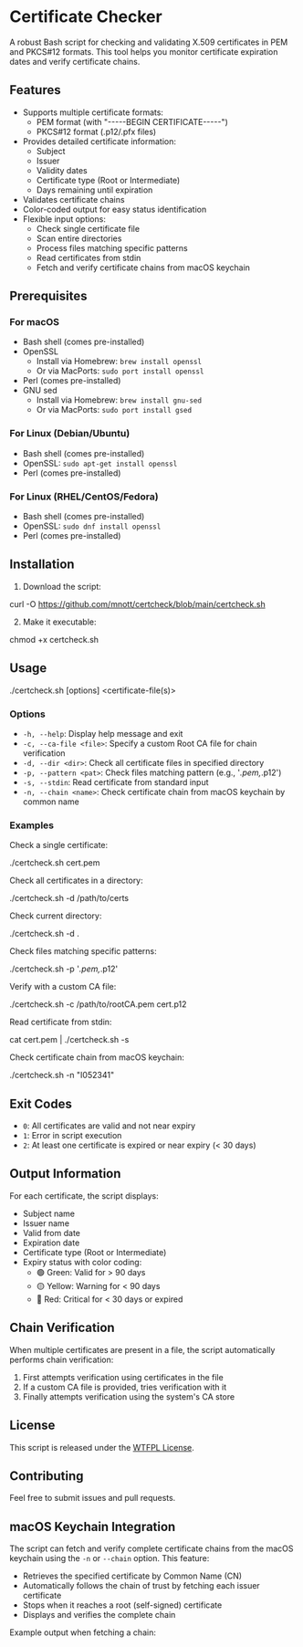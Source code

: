 # Certificate Checker

A robust Bash script for checking and validating X.509 certificates in PEM and PKCS#12 formats. This tool helps you monitor certificate expiration dates and verify certificate chains.

## Features

- Supports multiple certificate formats:
  - PEM format (with "-----BEGIN CERTIFICATE-----")
  - PKCS#12 format (.p12/.pfx files)
- Provides detailed certificate information:
  - Subject
  - Issuer
  - Validity dates
  - Certificate type (Root or Intermediate)
  - Days remaining until expiration
- Validates certificate chains
- Color-coded output for easy status identification
- Flexible input options:
  - Check single certificate file
  - Scan entire directories
  - Process files matching specific patterns
  - Read certificates from stdin
  - Fetch and verify certificate chains from macOS keychain

## Prerequisites

### For macOS
- Bash shell (comes pre-installed)
- OpenSSL
  - Install via Homebrew: `brew install openssl`
  - Or via MacPorts: `sudo port install openssl`
- Perl (comes pre-installed)
- GNU sed
  - Install via Homebrew: `brew install gnu-sed`
  - Or via MacPorts: `sudo port install gsed`

### For Linux (Debian/Ubuntu)
- Bash shell (comes pre-installed)
- OpenSSL: `sudo apt-get install openssl`
- Perl (comes pre-installed)

### For Linux (RHEL/CentOS/Fedora)
- Bash shell (comes pre-installed)
- OpenSSL: `sudo dnf install openssl`
- Perl (comes pre-installed)

## Installation

1. Download the script:

curl -O https://github.com/mnott/certcheck/blob/main/certcheck.sh

2. Make it executable:

chmod +x certcheck.sh

## Usage

./certcheck.sh [options] <certificate-file(s)>

### Options

- `-h, --help`: Display help message and exit
- `-c, --ca-file <file>`: Specify a custom Root CA file for chain verification
- `-d, --dir <dir>`: Check all certificate files in specified directory
- `-p, --pattern <pat>`: Check files matching pattern (e.g., '*.pem,*.p12')
- `-s, --stdin`: Read certificate from standard input
- `-n, --chain <name>`: Check certificate chain from macOS keychain by common name

### Examples

Check a single certificate:

./certcheck.sh cert.pem

Check all certificates in a directory:

./certcheck.sh -d /path/to/certs

Check current directory:

./certcheck.sh -d .

Check files matching specific patterns:

./certcheck.sh -p '*.pem,*.p12'

Verify with a custom CA file:

./certcheck.sh -c /path/to/rootCA.pem cert.p12

Read certificate from stdin:

cat cert.pem | ./certcheck.sh -s

Check certificate chain from macOS keychain:

./certcheck.sh -n "I052341"

## Exit Codes

- `0`: All certificates are valid and not near expiry
- `1`: Error in script execution
- `2`: At least one certificate is expired or near expiry (< 30 days)

## Output Information

For each certificate, the script displays:
- Subject name
- Issuer name
- Valid from date
- Expiration date
- Certificate type (Root or Intermediate)
- Expiry status with color coding:
  - 🟢 Green: Valid for > 90 days
  - 🟡 Yellow: Warning for < 90 days
  - 🔴 Red: Critical for < 30 days or expired

## Chain Verification

When multiple certificates are present in a file, the script automatically performs chain verification:
1. First attempts verification using certificates in the file
2. If a custom CA file is provided, tries verification with it
3. Finally attempts verification using the system's CA store

## License

This script is released under the [WTFPL License](https://en.wikipedia.org/wiki/WTFPL).

## Contributing

Feel free to submit issues and pull requests.

## macOS Keychain Integration

The script can fetch and verify complete certificate chains from the macOS keychain using the `-n` or `--chain` option. This feature:

- Retrieves the specified certificate by Common Name (CN)
- Automatically follows the chain of trust by fetching each issuer certificate
- Stops when it reaches a root (self-signed) certificate
- Displays and verifies the complete chain

Example output when fetching a chain:

